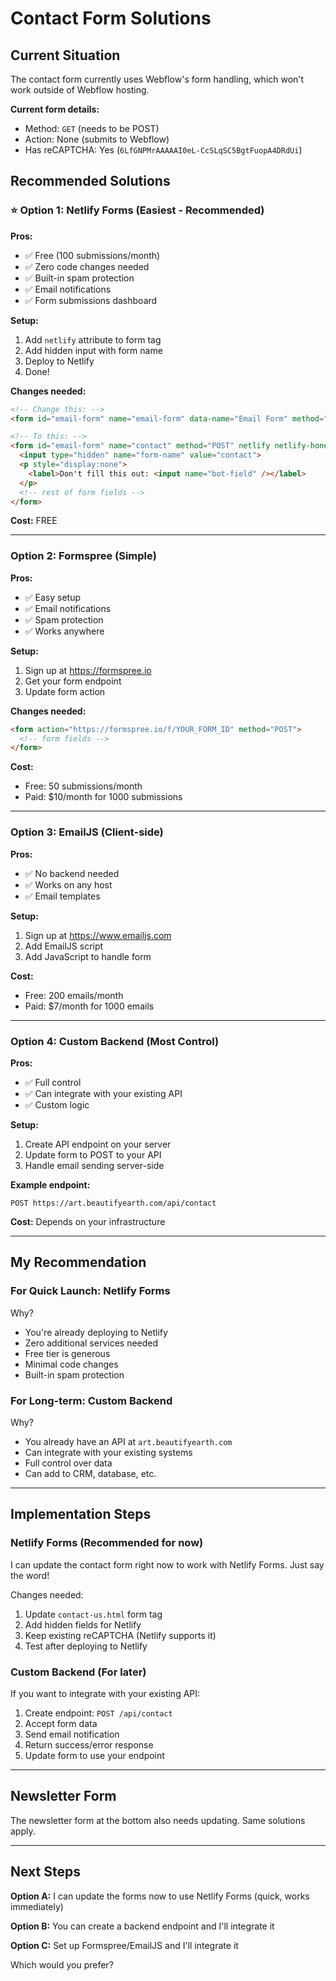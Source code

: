 # Contact Form Solutions

## Current Situation

The contact form currently uses Webflow's form handling, which won't work outside of Webflow hosting.

**Current form details:**
- Method: `GET` (needs to be POST)
- Action: None (submits to Webflow)
- Has reCAPTCHA: Yes (`6LfGNPMrAAAAAI0eL-CcSLqSC5BgtFuopA4DRdUi`)

## Recommended Solutions

### ⭐ Option 1: Netlify Forms (Easiest - Recommended)

**Pros:**
- ✅ Free (100 submissions/month)
- ✅ Zero code changes needed
- ✅ Built-in spam protection
- ✅ Email notifications
- ✅ Form submissions dashboard

**Setup:**
1. Add `netlify` attribute to form tag
2. Add hidden input with form name
3. Deploy to Netlify
4. Done!

**Changes needed:**
```html
<!-- Change this: -->
<form id="email-form" name="email-form" data-name="Email Form" method="get">

<!-- To this: -->
<form id="email-form" name="contact" method="POST" netlify netlify-honeypot="bot-field">
  <input type="hidden" name="form-name" value="contact">
  <p style="display:none">
    <label>Don't fill this out: <input name="bot-field" /></label>
  </p>
  <!-- rest of form fields -->
</form>
```

**Cost:** FREE

---

### Option 2: Formspree (Simple)

**Pros:**
- ✅ Easy setup
- ✅ Email notifications
- ✅ Spam protection
- ✅ Works anywhere

**Setup:**
1. Sign up at https://formspree.io
2. Get your form endpoint
3. Update form action

**Changes needed:**
```html
<form action="https://formspree.io/f/YOUR_FORM_ID" method="POST">
  <!-- form fields -->
</form>
```

**Cost:** 
- Free: 50 submissions/month
- Paid: $10/month for 1000 submissions

---

### Option 3: EmailJS (Client-side)

**Pros:**
- ✅ No backend needed
- ✅ Works on any host
- ✅ Email templates

**Setup:**
1. Sign up at https://www.emailjs.com
2. Add EmailJS script
3. Add JavaScript to handle form

**Cost:**
- Free: 200 emails/month
- Paid: $7/month for 1000 emails

---

### Option 4: Custom Backend (Most Control)

**Pros:**
- ✅ Full control
- ✅ Can integrate with your existing API
- ✅ Custom logic

**Setup:**
1. Create API endpoint on your server
2. Update form to POST to your API
3. Handle email sending server-side

**Example endpoint:**
```
POST https://art.beautifyearth.com/api/contact
```

**Cost:** Depends on your infrastructure

---

## My Recommendation

### For Quick Launch: **Netlify Forms**

Why?
- You're already deploying to Netlify
- Zero additional services needed
- Free tier is generous
- Minimal code changes
- Built-in spam protection

### For Long-term: **Custom Backend**

Why?
- You already have an API at `art.beautifyearth.com`
- Can integrate with your existing systems
- Full control over data
- Can add to CRM, database, etc.

---

## Implementation Steps

### Netlify Forms (Recommended for now)

I can update the contact form right now to work with Netlify Forms. Just say the word!

Changes needed:
1. Update `contact-us.html` form tag
2. Add hidden fields for Netlify
3. Keep existing reCAPTCHA (Netlify supports it)
4. Test after deploying to Netlify

### Custom Backend (For later)

If you want to integrate with your existing API:
1. Create endpoint: `POST /api/contact`
2. Accept form data
3. Send email notification
4. Return success/error response
5. Update form to use your endpoint

---

## Newsletter Form

The newsletter form at the bottom also needs updating. Same solutions apply.

---

## Next Steps

**Option A:** I can update the forms now to use Netlify Forms (quick, works immediately)

**Option B:** You can create a backend endpoint and I'll integrate it

**Option C:** Set up Formspree/EmailJS and I'll integrate it

Which would you prefer?
